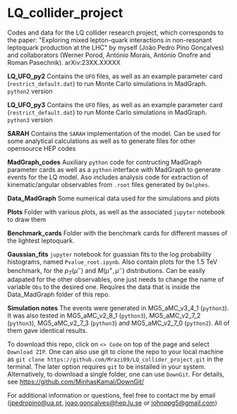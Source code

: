 # LQ_collider_project

Codes and data for the LQ collider research project, which corresponds to the paper: "Exploring mixed lepton-quark interactions in non-resonant leptoquark production at the LHC" by myself (João Pedro Pino Gonçalves) and collaborators (Werner Porod, António Morais, António Onofre and Roman Pasechnik). arXiv:23XX.XXXXX 

**LQ_UFO_py2** Contains the ```UFO``` files, as well as an example parameter card (```restrict_default.dat```) to run Monte Carlo simulations in MadGraph. ```python2``` version

**LQ_UFO_py3** Contains the ```UFO``` files, as well as an example parameter card (```restrict_default.dat```) to run Monte Carlo simulations in MadGraph. ```python3``` version

**SARAH** Contains the ```SARAH``` implementation of the model. Can be used for some analytical calculations as well as to generate files for other opensource HEP codes

**MadGraph_codes** Auxiliary ```python``` code for contructing MadGraph parameter cards as well as a ```python``` interface with MadGraph to generate events for the LQ model. Aso includes analysis code for extraction of kinematic/angular observables from ```.root``` files generated by ```Delphes```. 

**Data_MadGraph** Some numerical data used for the simulations and plots

**Plots** Folder with various plots, as well as the associated ```jupyter``` notebook to draw them

**Benchmark_cards** Folder with the benchmark cards for different masses of the lightest leptoquark.

**Gaussian_fits** ```jupyter``` notebook for guassian fits to the log probability histograms, named ```Pvalue_root.ipynb```. Also contain plots for the 1.5 TeV benchmark, for the $p_T(\mu^-)$ and $M(\mu^+,\mu^-)$ distributions. Can be easily adapated for the other observables, one just needs to change the name of variable ```Obs``` to the desired one. Requires the data that is inside the Data_MadGraph folder of this repo.

**Simulation notes** The events were generated in MG5_aMC_v3_4_1 (```python3```). It was also tested in MG5_aMC_v2_8_1 (```python3```), MG5_aMC_v2_7_2 (```python3```), MG5_aMC_v2_7_3 (```python3```) and MG5_aMC_v2_7_0 (```python2```). All of them gave identical results.


To download this repo, click on ```<> Code``` on top of the page and select ```Download ZIP```. One can also use git to clone the repo to your local machine as ```git clone https://github.com/Mrazi09/LQ_collider_project.git``` in the terminal. The later option requires ```git``` to be installed in your system. Alternatively, to download a single folder, one can use ```DownGit```. For details, see https://github.com/MinhasKamal/DownGit/






For additional information or questions, feel free to contact me by email (jpedropino@ua.pt, joao.goncalves@hep.lu.se or johnppg5@gmail.com)
